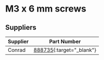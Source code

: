 # M3 x 6 mm screws



## Suppliers

|Supplier |Part Number|
|---|---|
|Conrad|[888735](https://www.conrad.fr/fr/p/vis-cylindrique-toolcraft-888735-1-pc-s-m3-6-mm-tete-cylindrique-6-pans-interieurs-acier-inoxydable-n-a-888735.html){:target="_blank"}|
